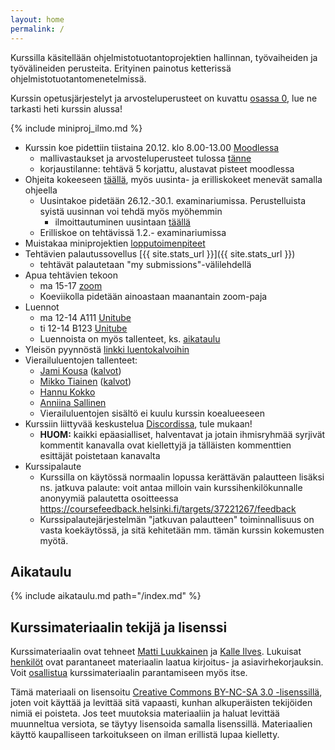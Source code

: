 ```yaml
---
layout: home
permalink: /
---
```


Kurssilla käsitellään ohjelmistotuotantoprojektien hallinnan, työvaiheiden ja työvälineiden perusteita. Erityinen
painotus ketterissä ohjelmistotuotantomenetelmissä.

Kurssin opetusjärjestelyt ja arvosteluperusteet on kuvattu [osassa 0](/osa0), lue ne tarkasti heti kurssin alussa!

{% include miniproj_ilmo.md %}

- Kurssin koe pidettiin tiistaina 20.12. klo 8.00-13.00 [Moodlessa](https://moodle.helsinki.fi/course/view.php?id=55570)
  - mallivastaukset ja arvosteluperusteet tulossa [tänne](/koe2022.md)
  - korjaustilanne: tehtävä 5 korjattu, alustavat pisteet moodlessa
- Ohjeita kokeeseen [täällä](/ohje_kokeeseen), myös uusinta- ja erilliskokeet menevät samalla ohjeella
  - Uusintakoe pidetään 26.12.-30.1. examinariumissa. Perustelluista syistä uusinnan voi tehdä myös myöhemmin
    - ilmoittautuminen uusintaan [täällä](https://examinarium.helsinki.fi/enroll/exam/68512?code=TKT20006_hy-opt-cur-2223-cf7ab8df-fa0c-482e-9584-388e0429f5cb)
  - Erilliskoe on tehtävissä 1.2.- examinariumissa
- Muistakaa miniprojektien [lopputoimenpiteet](/miniprojektin_arvosteluperusteet/#lopputoimenpiteet)
- Tehtävien palautussovellus [{{ site.stats_url }}]({{ site.stats_url }})
  - tehtävät palautetaan "my submissions"-välilehdellä
- Apua tehtävien tekoon
  - ma 15-17 [zoom](https://helsinki.zoom.us/j/66434455403?pwd=UWQ2NnZUZHF0Z1RyanFjTFRMU0I5dz09)
  - Koeviikolla pidetään ainoastaan maanantain zoom-paja
- Luennot 
  - ma 12-14 A111 [Unitube](https://video.helsinki.fi/unitube/live-stream.html?room=l9)
  - ti 12-14 B123 [Unitube](https://video.helsinki.fi/unitube/live-stream.html?room=l10)
  - Luennoista on myös tallenteet, ks. [aikataulu](/#aikataulu)
- Yleisön pyynnöstä [linkki luentokalvoihin](https://github.com/ohjelmistotuotanto-hy/slides-22)
- Vierailuluentojen tallenteet:
  - [Jami Kousa](https://youtu.be/nVs0Ker3cPk) ([kalvot](/vierailuluennot/jami.pdf))
  - [Mikko Tiainen](https://youtu.be/77-d-LbT2FI) ([kalvot](/vierailuluennot/mikko.pdf))
  - [Hannu Kokko](https://youtu.be/gKCKFs2zUu4)
  - [Anniina Sallinen](https://youtu.be/WWy-G353UEo)
  - Vierailuluentojen sisältö ei kuulu kurssin koealueeseen
- Kurssiin liittyvää keskustelua [Discordissa](https://study.cs.helsinki.fi/discord/join/ohtu), tule mukaan!
  - **HUOM:** kaikki epäasialliset, halventavat ja jotain ihmisryhmää syrjivät kommentit kanavalla ovat kiellettyjä ja tälläisten kommenttien esittäjät poistetaan kanavalta
- Kurssipalaute
  - Kurssilla on käytössä normaalin lopussa kerättävän palautteen lisäksi ns. jatkuva palaute: voit antaa milloin vain kurssihenkilökunnalle anonyymiä palautetta osoitteessa <https://coursefeedback.helsinki.fi/targets/37221267/feedback>
  - Kurssipalautejärjestelmän "jatkuvan palautteen" toiminnallisuus on vasta koekäytössä, ja sitä kehitetään mm. tämän kurssin kokemusten myötä.

## Aikataulu

{% include aikataulu.md path="/index.md" %}

## Kurssimateriaalin tekijä ja lisenssi

Kurssimateriaalin ovat tehneet <a href="https://github.com/mluukkai">Matti Luukkainen</a> ja <a href="https://github.com/Kaltsoon">Kalle Ilves</a>. Lukuisat <a href="https://github.com/ohjelmistotuotanto-hy/ohjelmistotuotanto-hy.github.io/graphs/contributors">henkilöt</a> ovat parantaneet materiaalin laatua kirjoitus- ja asiavirhekorjauksin. Voit <a href="/osa0#typoja-materiaalissa">osallistua</a> kurssimateriaalin parantamiseen myös itse.

Tämä materiaali on lisensoitu <a rel="license" href="http://creativecommons.org/licenses/by-nc-sa/3.0/">Creative Commons BY-NC-SA 3.0 -lisenssillä</a>, joten voit käyttää ja levittää sitä vapaasti, kunhan alkuperäisten tekijöiden nimiä ei poisteta. Jos teet muutoksia materiaaliin ja haluat levittää muunneltua versiota, se täytyy lisensoida samalla lisenssillä. Materiaalien käyttö kaupalliseen tarkoitukseen on ilman erillistä lupaa kielletty.
